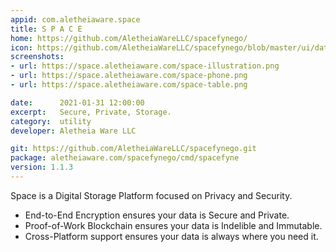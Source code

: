 ```yaml
---
appid: com.aletheiaware.space
title: S P A C E
home: https://github.com/AletheiaWareLLC/spacefynego/
icon: https://github.com/AletheiaWareLLC/spacefynego/blob/master/ui/data/logo.png?raw=true
screenshots:
- url: https://space.aletheiaware.com/space-illustration.png
- url: https://space.aletheiaware.com/space-phone.png
- url: https://space.aletheiaware.com/space-table.png

date:      2021-01-31 12:00:00
excerpt:   Secure, Private, Storage.
category:  utility
developer: Aletheia Ware LLC

git: https://github.com/AletheiaWareLLC/spacefynego.git
package: aletheiaware.com/spacefynego/cmd/spacefyne
version: 1.1.3
---
```


Space is a Digital Storage Platform focused on Privacy and Security.

- End-to-End Encryption ensures your data is Secure and Private.
- Proof-of-Work Blockchain ensures your data is Indelible and Immutable.
- Cross-Platform support ensures your data is always where you need it.

